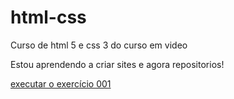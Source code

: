 # html-css
 Curso de html 5 e css 3 do curso em video

Estou aprendendo a criar sites e agora repositorios!

<a href="https://brendabali.github.io/html-css/exercicios/ex001/index.html"> executar o exercício 001 </a>